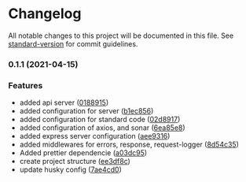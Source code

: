 # Changelog

All notable changes to this project will be documented in this file. See [standard-version](https://github.com/conventional-changelog/standard-version) for commit guidelines.

### 0.1.1 (2021-04-15)


### Features

* added api server ([0188915](https://github.com/Alver23/mercado-libre-app/commit/01889155b0d42ac92c538ef0271632f0e09085d0))
* added configuration for server ([b1ec856](https://github.com/Alver23/mercado-libre-app/commit/b1ec8561198f2115486a4295b5ad2ac0347f3a11))
* added configuration for standard code ([02d8917](https://github.com/Alver23/mercado-libre-app/commit/02d8917a8e116e65534f577e10c3d84a5472768b))
* added configuration of axios, and sonar ([6ea85e8](https://github.com/Alver23/mercado-libre-app/commit/6ea85e878a14206c71979c710bf047b6a4d76526))
* added express server configuration ([aee9316](https://github.com/Alver23/mercado-libre-app/commit/aee9316cdc8f1091940b53df40d6e4333c469e75))
* added middlewares for errors, response, request-logger ([8d54c35](https://github.com/Alver23/mercado-libre-app/commit/8d54c3551fc913bc32bec9dfed0ac0a2f6a03c76))
* Added prettier dependencie ([a03dc95](https://github.com/Alver23/mercado-libre-app/commit/a03dc95b792990832e835cc4915931ba6dfa9d1a))
* create project structure ([ee3df8c](https://github.com/Alver23/mercado-libre-app/commit/ee3df8c17271c725de3911c1149a38979642f743))
* update husky config ([7ae4cd0](https://github.com/Alver23/mercado-libre-app/commit/7ae4cd0c7d9d4859e56ccb0421f8d8d5429338d3))
